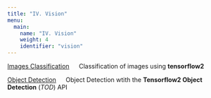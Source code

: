 ```yaml
---
title: "IV. Vision"
menu:
  main:
    name: "IV. Vision"
    weight: 4
    identifier: "vision"
---
```


[Images Classification](classification_tf2) &emsp; Classification of images using  __tensorflow2__ 

[Object Detection](object_detection_tf2) &emsp; Object Detection wtith the __Tensorflow2 Object Detection__ (_TOD_) API
